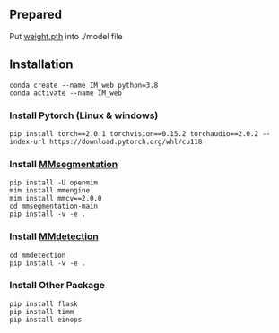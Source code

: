 ## Prepared

Put [weight.pth](https://drive.google.com/file/d/1EYUdbDnPDNLIxAaxPamcR4o6mi5PjRjK/view?usp=sharing) into ./model file

## Installation
    conda create --name IM_web python=3.8
    conda activate --name IM_web
### Install Pytorch (Linux & windows)
    pip install torch==2.0.1 torchvision==0.15.2 torchaudio==2.0.2 --index-url https://download.pytorch.org/whl/cu118
### Install [MMsegmentation]([https://mmsegmentation.readthedocs.io/en/main/](https://mmsegmentation.readthedocs.io/en/main/get_started.html))
    pip install -U openmim
    mim install mmengine
    mim install mmcv==2.0.0
    cd mmsegmentation-main
    pip install -v -e .
### Install [MMdetection](https://mmdetection.readthedocs.io/en/latest/get_started.html)
    cd mmdetection
    pip install -v -e .

### Install Other Package
    pip install flask
    pip install timm
    pip install einops
